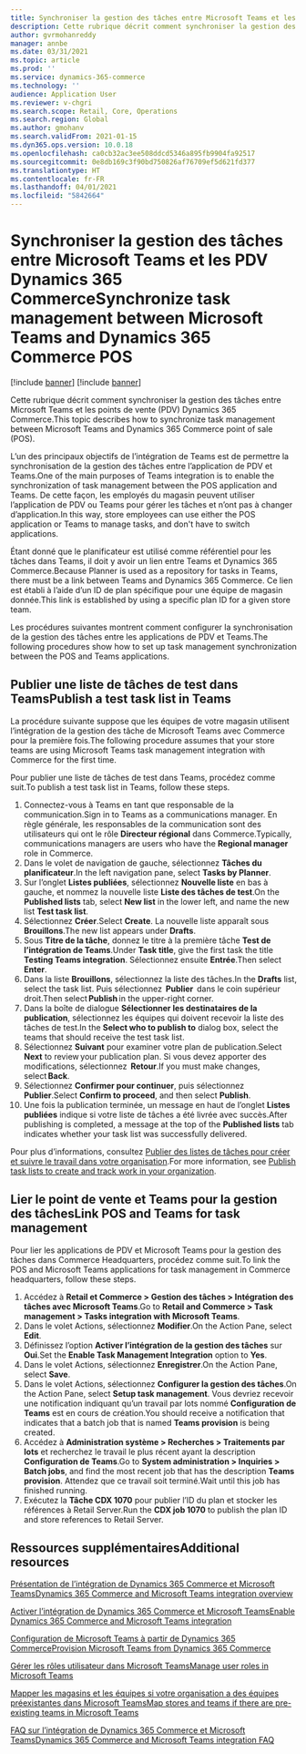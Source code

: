 ```yaml
---
title: Synchroniser la gestion des tâches entre Microsoft Teams et les PDV Dynamics 365 Commerce
description: Cette rubrique décrit comment synchroniser la gestion des tâches entre Microsoft Teams et les points de vente (PDV) Dynamics 365 Commerce.
author: gvrmohanreddy
manager: annbe
ms.date: 03/31/2021
ms.topic: article
ms.prod: ''
ms.service: dynamics-365-commerce
ms.technology: ''
audience: Application User
ms.reviewer: v-chgri
ms.search.scope: Retail, Core, Operations
ms.search.region: Global
ms.author: gmohanv
ms.search.validFrom: 2021-01-15
ms.dyn365.ops.version: 10.0.18
ms.openlocfilehash: ca0cb32ac3ee508ddcd5346a895fb9904fa92517
ms.sourcegitcommit: 0e8db169c3f90bd750826af76709ef5d621fd377
ms.translationtype: HT
ms.contentlocale: fr-FR
ms.lasthandoff: 04/01/2021
ms.locfileid: "5842664"
---
```

# <a name="synchronize-task-management-between-microsoft-teams-and-dynamics-365-commerce-pos"></a><span data-ttu-id="ac5a7-103">Synchroniser la gestion des tâches entre Microsoft Teams et les PDV Dynamics 365 Commerce</span><span class="sxs-lookup"><span data-stu-id="ac5a7-103">Synchronize task management between Microsoft Teams and Dynamics 365 Commerce POS</span></span>

[!include [banner](includes/banner.md)]
[!include [banner](includes/preview-banner.md)]

<span data-ttu-id="ac5a7-104">Cette rubrique décrit comment synchroniser la gestion des tâches entre Microsoft Teams et les points de vente (PDV) Dynamics 365 Commerce.</span><span class="sxs-lookup"><span data-stu-id="ac5a7-104">This topic describes how to synchronize task management between Microsoft Teams and Dynamics 365 Commerce point of sale (POS).</span></span>

<span data-ttu-id="ac5a7-105">L’un des principaux objectifs de l’intégration de Teams est de permettre la synchronisation de la gestion des tâches entre l’application de PDV et Teams.</span><span class="sxs-lookup"><span data-stu-id="ac5a7-105">One of the main purposes of Teams integration is to enable the synchronization of task management between the POS application and Teams.</span></span> <span data-ttu-id="ac5a7-106">De cette façon, les employés du magasin peuvent utiliser l’application de PDV ou Teams pour gérer les tâches et n’ont pas à changer d’application.</span><span class="sxs-lookup"><span data-stu-id="ac5a7-106">In this way, store employees can use either the POS application or Teams to manage tasks, and don't have to switch applications.</span></span>

<span data-ttu-id="ac5a7-107">Étant donné que le planificateur est utilisé comme référentiel pour les tâches dans Teams, il doit y avoir un lien entre Teams et Dynamics 365 Commerce.</span><span class="sxs-lookup"><span data-stu-id="ac5a7-107">Because Planner is used as a repository for tasks in Teams, there must be a link between Teams and Dynamics 365 Commerce.</span></span> <span data-ttu-id="ac5a7-108">Ce lien est établi à l’aide d’un ID de plan spécifique pour une équipe de magasin donnée.</span><span class="sxs-lookup"><span data-stu-id="ac5a7-108">This link is established by using a specific plan ID for a given store team.</span></span>

<span data-ttu-id="ac5a7-109">Les procédures suivantes montrent comment configurer la synchronisation de la gestion des tâches entre les applications de PDV et Teams.</span><span class="sxs-lookup"><span data-stu-id="ac5a7-109">The following procedures show how to set up task management synchronization between the POS and Teams applications.</span></span>

## <a name="publish-a-test-task-list-in-teams"></a><span data-ttu-id="ac5a7-110">Publier une liste de tâches de test dans Teams</span><span class="sxs-lookup"><span data-stu-id="ac5a7-110">Publish a test task list in Teams</span></span>

<span data-ttu-id="ac5a7-111">La procédure suivante suppose que les équipes de votre magasin utilisent l’intégration de la gestion des tâche de Microsoft Teams avec Commerce pour la première fois.</span><span class="sxs-lookup"><span data-stu-id="ac5a7-111">The following procedure assumes that your store teams are using Microsoft Teams task management integration with Commerce for the first time.</span></span>

<span data-ttu-id="ac5a7-112">Pour publier une liste de tâches de test dans Teams, procédez comme suit.</span><span class="sxs-lookup"><span data-stu-id="ac5a7-112">To publish a test task list in Teams, follow these steps.</span></span>

1. <span data-ttu-id="ac5a7-113">Connectez-vous à Teams en tant que responsable de la communication.</span><span class="sxs-lookup"><span data-stu-id="ac5a7-113">Sign in to Teams as a communications manager.</span></span> <span data-ttu-id="ac5a7-114">En règle générale, les responsables de la communication sont des utilisateurs qui ont le rôle **Directeur régional** dans Commerce.</span><span class="sxs-lookup"><span data-stu-id="ac5a7-114">Typically, communications managers are users who have the **Regional manager** role in Commerce.</span></span>
1. <span data-ttu-id="ac5a7-115">Dans le volet de navigation de gauche, sélectionnez **Tâches du planificateur**.</span><span class="sxs-lookup"><span data-stu-id="ac5a7-115">In the left navigation pane, select **Tasks by Planner**.</span></span>
1. <span data-ttu-id="ac5a7-116">Sur l’onglet **Listes publiées**, sélectionnez **Nouvelle liste** en bas à gauche, et nommez la nouvelle liste **Liste des tâches de test**.</span><span class="sxs-lookup"><span data-stu-id="ac5a7-116">On the **Published lists** tab, select **New list** in the lower left, and name the new list **Test task list**.</span></span>
1. <span data-ttu-id="ac5a7-117">Sélectionnez **Créer**.</span><span class="sxs-lookup"><span data-stu-id="ac5a7-117">Select **Create**.</span></span> <span data-ttu-id="ac5a7-118">La nouvelle liste apparaît sous **Brouillons**.</span><span class="sxs-lookup"><span data-stu-id="ac5a7-118">The new list appears under **Drafts**.</span></span>
1. <span data-ttu-id="ac5a7-119">Sous **Titre de la tâche**, donnez le titre à la première tâche **Test de l’intégration de Teams**.</span><span class="sxs-lookup"><span data-stu-id="ac5a7-119">Under **Task title**, give the first task the title **Testing Teams integration**.</span></span> <span data-ttu-id="ac5a7-120">Sélectionnez ensuite **Entrée**.</span><span class="sxs-lookup"><span data-stu-id="ac5a7-120">Then select **Enter**.</span></span>
1. <span data-ttu-id="ac5a7-121">Dans la liste **Brouillons**, sélectionnez la liste des tâches.</span><span class="sxs-lookup"><span data-stu-id="ac5a7-121">In the **Drafts** list, select the task list.</span></span> <span data-ttu-id="ac5a7-122">Puis sélectionnez  **Publier**  dans le coin supérieur droit.</span><span class="sxs-lookup"><span data-stu-id="ac5a7-122">Then select **Publish** in the upper-right corner.</span></span>
1. <span data-ttu-id="ac5a7-123">Dans la boîte de dialogue **Sélectionner les destinataires de la publication**, sélectionnez les équipes qui doivent recevoir la liste des tâches de test.</span><span class="sxs-lookup"><span data-stu-id="ac5a7-123">In the **Select who to publish to** dialog box, select the teams that should receive the test task list.</span></span>
1. <span data-ttu-id="ac5a7-124">Sélectionnez **Suivant** pour examiner votre plan de publication.</span><span class="sxs-lookup"><span data-stu-id="ac5a7-124">Select **Next** to review your publication plan.</span></span> <span data-ttu-id="ac5a7-125">Si vous devez apporter des modifications, sélectionnez  **Retour**.</span><span class="sxs-lookup"><span data-stu-id="ac5a7-125">If you must make changes, select **Back**.</span></span> 
1. <span data-ttu-id="ac5a7-126">Sélectionnez **Confirmer pour continuer**, puis sélectionnez **Publier**.</span><span class="sxs-lookup"><span data-stu-id="ac5a7-126">Select **Confirm to proceed**, and then select **Publish**.</span></span>
1. <span data-ttu-id="ac5a7-127">Une fois la publication terminée, un message en haut de l’onglet **Listes publiées** indique si votre liste de tâches a été livrée avec succès.</span><span class="sxs-lookup"><span data-stu-id="ac5a7-127">After publishing is completed, a message at the top of the **Published lists** tab indicates whether your task list was successfully delivered.</span></span>

<span data-ttu-id="ac5a7-128">Pour plus d’informations, consultez [Publier des listes de tâches pour créer et suivre le travail dans votre organisation](https://support.microsoft.com/office/publish-task-lists-to-create-and-track-work-in-your-organization-095409b3-f5af-40aa-9f9e-339b54e705df).</span><span class="sxs-lookup"><span data-stu-id="ac5a7-128">For more information, see [Publish task lists to create and track work in your organization](https://support.microsoft.com/office/publish-task-lists-to-create-and-track-work-in-your-organization-095409b3-f5af-40aa-9f9e-339b54e705df).</span></span>

## <a name="link-pos-and-teams-for-task-management"></a><span data-ttu-id="ac5a7-129">Lier le point de vente et Teams pour la gestion des tâches</span><span class="sxs-lookup"><span data-stu-id="ac5a7-129">Link POS and Teams for task management</span></span>

<span data-ttu-id="ac5a7-130">Pour lier les applications de PDV et Microsoft Teams pour la gestion des tâches dans Commerce Headquarters, procédez comme suit.</span><span class="sxs-lookup"><span data-stu-id="ac5a7-130">To link the POS and Microsoft Teams applications for task management in Commerce headquarters, follow these steps.</span></span>

1. <span data-ttu-id="ac5a7-131">Accédez à **Retail et Commerce \> Gestion des tâches \> Intégration des tâches avec Microsoft Teams**.</span><span class="sxs-lookup"><span data-stu-id="ac5a7-131">Go to **Retail and Commerce \> Task management \> Tasks integration with Microsoft Teams**.</span></span>
1. <span data-ttu-id="ac5a7-132">Dans le volet Actions, sélectionnez **Modifier**.</span><span class="sxs-lookup"><span data-stu-id="ac5a7-132">On the Action Pane, select **Edit**.</span></span>
1. <span data-ttu-id="ac5a7-133">Définissez l’option **Activer l’intégration de la gestion des tâches** sur **Oui**.</span><span class="sxs-lookup"><span data-stu-id="ac5a7-133">Set the **Enable Task Management Integration** option to **Yes**.</span></span>
1. <span data-ttu-id="ac5a7-134">Dans le volet Actions, sélectionnez **Enregistrer**.</span><span class="sxs-lookup"><span data-stu-id="ac5a7-134">On the Action Pane, select **Save**.</span></span>
1. <span data-ttu-id="ac5a7-135">Dans le volet Actions, sélectionnez **Configurer la gestion des tâches**.</span><span class="sxs-lookup"><span data-stu-id="ac5a7-135">On the Action Pane, select **Setup task management**.</span></span> <span data-ttu-id="ac5a7-136">Vous devriez recevoir une notification indiquant qu’un travail par lots nommé **Configuration de Teams** est en cours de création.</span><span class="sxs-lookup"><span data-stu-id="ac5a7-136">You should receive a notification that indicates that a batch job that is named **Teams provision** is being created.</span></span>
1. <span data-ttu-id="ac5a7-137">Accédez à **Administration système \> Recherches \> Traitements par lots** et recherchez le travail le plus récent ayant la description **Configuration de Teams**.</span><span class="sxs-lookup"><span data-stu-id="ac5a7-137">Go to **System administration \> Inquiries \> Batch jobs**, and find the most recent job that has the description **Teams provision**.</span></span> <span data-ttu-id="ac5a7-138">Attendez que ce travail soit terminé.</span><span class="sxs-lookup"><span data-stu-id="ac5a7-138">Wait until this job has finished running.</span></span>
1. <span data-ttu-id="ac5a7-139">Exécutez la **Tâche CDX 1070** pour publier l’ID du plan et stocker les références à Retail Server.</span><span class="sxs-lookup"><span data-stu-id="ac5a7-139">Run the **CDX job 1070** to publish the plan ID and store references to Retail Server.</span></span>

## <a name="additional-resources"></a><span data-ttu-id="ac5a7-140">Ressources supplémentaires</span><span class="sxs-lookup"><span data-stu-id="ac5a7-140">Additional resources</span></span>

[<span data-ttu-id="ac5a7-141">Présentation de l’intégration de Dynamics 365 Commerce et Microsoft Teams</span><span class="sxs-lookup"><span data-stu-id="ac5a7-141">Dynamics 365 Commerce and Microsoft Teams integration overview</span></span>](commerce-teams-integration.md)

[<span data-ttu-id="ac5a7-142">Activer l’intégration de Dynamics 365 Commerce et Microsoft Teams</span><span class="sxs-lookup"><span data-stu-id="ac5a7-142">Enable Dynamics 365 Commerce and Microsoft Teams integration</span></span>](enable-teams-integration.md)

[<span data-ttu-id="ac5a7-143">Configuration de Microsoft Teams à partir de Dynamics 365 Commerce</span><span class="sxs-lookup"><span data-stu-id="ac5a7-143">Provision Microsoft Teams from Dynamics 365 Commerce</span></span>](provision-teams-from-commerce.md)

[<span data-ttu-id="ac5a7-144">Gérer les rôles utilisateur dans Microsoft Teams</span><span class="sxs-lookup"><span data-stu-id="ac5a7-144">Manage user roles in Microsoft Teams</span></span>](manage-user-roles-teams.md)

[<span data-ttu-id="ac5a7-145">Mapper les magasins et les équipes si votre organisation a des équipes préexistantes dans Microsoft Teams</span><span class="sxs-lookup"><span data-stu-id="ac5a7-145">Map stores and teams if there are pre-existing teams in Microsoft Teams</span></span>](map-stores-existing-teams.md)

[<span data-ttu-id="ac5a7-146">FAQ sur l’intégration de Dynamics 365 Commerce et Microsoft Teams</span><span class="sxs-lookup"><span data-stu-id="ac5a7-146">Dynamics 365 Commerce and Microsoft Teams integration FAQ</span></span>](teams-integration-faq.md)
